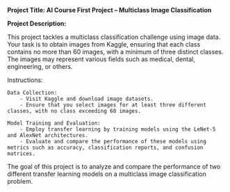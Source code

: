 **Project Title: AI Course First Project – Multiclass Image Classification**

**Project Description:**

This project tackles a multiclass classification challenge using image data. Your task is to obtain images from Kaggle, ensuring that each class contains no more than 60 images, with a minimum of three distinct classes. The images may represent various fields such as medical, dental, engineering, or others.

Instructions:

    Data Collection:
        - Visit Kaggle and download image datasets.
        - Ensure that you select images for at least three different classes, with no class exceeding 60 images.

    Model Training and Evaluation:
        - Employ transfer learning by training models using the LeNet-5 and AlexNet architectures.
        - Evaluate and compare the performance of these models using metrics such as accuracy, classification reports, and confusion matrices.

The goal of this project is to analyze and compare the performance of two different transfer learning models on a multiclass image classification problem.
